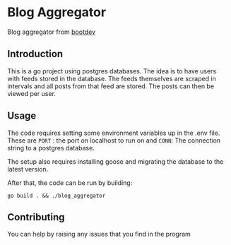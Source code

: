 # Blog Aggregator

Blog aggregator from [bootdev](https://www.boot.dev/learn/build-blog-aggregator)

## Introduction

This is a go project using postgres databases. The idea is to have users with feeds stored in the database. The feeds themselves are scraped in intervals and all posts from that feed are stored. The posts can then be viewed per user.

## Usage

The code requires setting some environment variables up in the .env file. These are ```PORT``` : the port on localhost to run on and ```CONN```: The connection string to a postgres database.

The setup also requires installing goose and migrating the database to the latest version.

After that, the code can be run by building:

```
go build . && ./blog_aggregator
```

## Contributing

You can help by raising any issues that you find in the program
